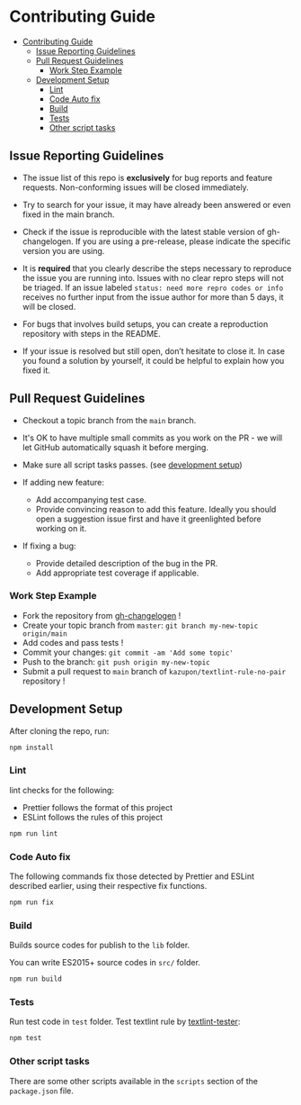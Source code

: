 # Contributing Guide

- [Contributing Guide](#contributing-guide)
  - [Issue Reporting Guidelines](#issue-reporting-guidelines)
  - [Pull Request Guidelines](#pull-request-guidelines)
    - [Work Step Example](#work-step-example)
  - [Development Setup](#development-setup)
    - [Lint](#lint)
    - [Code Auto fix](#code-auto-fix)
    - [Build](#build)
    - [Tests](#tests)
    - [Other script tasks](#other-script-tasks)

## Issue Reporting Guidelines

- The issue list of this repo is **exclusively** for bug reports and feature requests. Non-conforming issues will be closed immediately.

- Try to search for your issue, it may have already been answered or even fixed in the main branch.

- Check if the issue is reproducible with the latest stable version of gh-changelogen. If you are using a pre-release, please indicate the specific version you are using.

- It is **required** that you clearly describe the steps necessary to reproduce the issue you are running into. Issues with no clear repro steps will not be triaged. If an issue labeled `status: need more repro codes or info` receives no further input from the issue author for more than 5 days, it will be closed.

- For bugs that involves build setups, you can create a reproduction repository with steps in the README.

- If your issue is resolved but still open, don’t hesitate to close it. In case you found a solution by yourself, it could be helpful to explain how you fixed it.

## Pull Request Guidelines

- Checkout a topic branch from the `main` branch.

- It's OK to have multiple small commits as you work on the PR - we will let GitHub automatically squash it before merging.

- Make sure all script tasks passes. (see [development setup](#development-setup))

- If adding new feature:

  - Add accompanying test case.
  - Provide convincing reason to add this feature. Ideally you should open a suggestion issue first and have it greenlighted before working on it.

- If fixing a bug:
  - Provide detailed description of the bug in the PR.
  - Add appropriate test coverage if applicable.

### Work Step Example

- Fork the repository from [gh-changelogen](https://github.com/kazupon/textlint-rule-no-pair) !
- Create your topic branch from `master`: `git branch my-new-topic origin/main`
- Add codes and pass tests !
- Commit your changes: `git commit -am 'Add some topic'`
- Push to the branch: `git push origin my-new-topic`
- Submit a pull request to `main` branch of `kazupon/textlint-rule-no-pair` repository !

## Development Setup

After cloning the repo, run:

```sh
npm install
```

### Lint

lint checks for the following:

- Prettier follows the format of this project
- ESLint follows the rules of this project

```sh
npm run lint
```

### Code Auto fix

The following commands fix those detected by Prettier and ESLint described earlier, using their respective fix functions.

```sh
npm run fix
```

### Build

Builds source codes for publish to the `lib` folder.

You can write ES2015+ source codes in `src/` folder.

```sh
npm run build
```

### Tests

Run test code in `test` folder.
Test textlint rule by [textlint-tester](https://github.com/textlint/textlint-tester):

```sh
npm test
```

### Other script tasks

There are some other scripts available in the `scripts` section of the `package.json` file.
